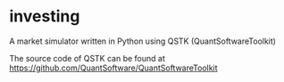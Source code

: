 # investing

A market simulator written in Python using QSTK (QuantSoftwareToolkit)

The source code of QSTK can be found at
https://github.com/QuantSoftware/QuantSoftwareToolkit
